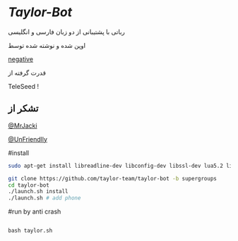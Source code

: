# <i>Taylor-Bot</i>
رباتی با پشتیبانی از دو زبان فارسی و انگلیسی

اوپن شده و نوشته شده توسط 

[negative](https://telegram.me/negative_officiall)

قدرت گرفته از 

TeleSeed !


## تشکر از 
[@MrJacki](https://telegram.me/MrJacki)

[@UnFriendlly](https://telegram.me/UnFriendlly)

#install 

```sh
sudo apt-get install libreadline-dev libconfig-dev libssl-dev lua5.2 liblua5.2-dev lua-socket lua-sec lua-expat libevent-dev make unzip git redis-server autoconf g++ libjansson-dev libpython-dev expat libexpat1-dev
```
```sh
git clone https://github.com/taylor-team/taylor-bot -b supergroups
cd taylor-bot 
./launch.sh install 
./launch.sh # add phone
```
#run by anti crash

<code>
bash taylor.sh
</code>
